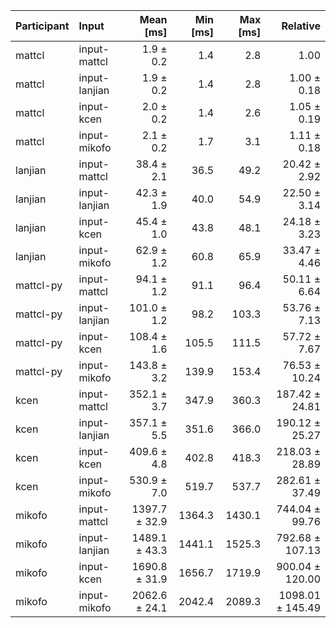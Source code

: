 | Participant | Input | Mean [ms] | Min [ms] | Max [ms] | Relative |
|:---|:---|---:|---:|---:|---:|
| mattcl | input-mattcl | 1.9 ± 0.2 | 1.4 | 2.8 | 1.00 |
| mattcl | input-lanjian | 1.9 ± 0.2 | 1.4 | 2.8 | 1.00 ± 0.18 |
| mattcl | input-kcen | 2.0 ± 0.2 | 1.4 | 2.6 | 1.05 ± 0.19 |
| mattcl | input-mikofo | 2.1 ± 0.2 | 1.7 | 3.1 | 1.11 ± 0.18 |
| lanjian | input-mattcl | 38.4 ± 2.1 | 36.5 | 49.2 | 20.42 ± 2.92 |
| lanjian | input-lanjian | 42.3 ± 1.9 | 40.0 | 54.9 | 22.50 ± 3.14 |
| lanjian | input-kcen | 45.4 ± 1.0 | 43.8 | 48.1 | 24.18 ± 3.23 |
| lanjian | input-mikofo | 62.9 ± 1.2 | 60.8 | 65.9 | 33.47 ± 4.46 |
| mattcl-py | input-mattcl | 94.1 ± 1.2 | 91.1 | 96.4 | 50.11 ± 6.64 |
| mattcl-py | input-lanjian | 101.0 ± 1.2 | 98.2 | 103.3 | 53.76 ± 7.13 |
| mattcl-py | input-kcen | 108.4 ± 1.6 | 105.5 | 111.5 | 57.72 ± 7.67 |
| mattcl-py | input-mikofo | 143.8 ± 3.2 | 139.9 | 153.4 | 76.53 ± 10.24 |
| kcen | input-mattcl | 352.1 ± 3.7 | 347.9 | 360.3 | 187.42 ± 24.81 |
| kcen | input-lanjian | 357.1 ± 5.5 | 351.6 | 366.0 | 190.12 ± 25.27 |
| kcen | input-kcen | 409.6 ± 4.8 | 402.8 | 418.3 | 218.03 ± 28.89 |
| kcen | input-mikofo | 530.9 ± 7.0 | 519.7 | 537.7 | 282.61 ± 37.49 |
| mikofo | input-mattcl | 1397.7 ± 32.9 | 1364.3 | 1430.1 | 744.04 ± 99.76 |
| mikofo | input-lanjian | 1489.1 ± 43.3 | 1441.1 | 1525.3 | 792.68 ± 107.13 |
| mikofo | input-kcen | 1690.8 ± 31.9 | 1656.7 | 1719.9 | 900.04 ± 120.00 |
| mikofo | input-mikofo | 2062.6 ± 24.1 | 2042.4 | 2089.3 | 1098.01 ± 145.49 |
